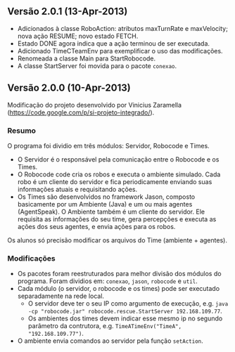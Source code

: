 ## Versão 2.0.1 (13-Apr-2013)

* Adicionados à classe RoboAction: atributos maxTurnRate e maxVelocity; nova ação RESUME; novo estado FETCH.
* Estado DONE agora indica que a ação terminou de ser executada.
* Adicionado TimeCTeamEnv para exemplificar o uso das modificações.
* Renomeada a classe Main para StartRobocode.
* A classe StartServer foi movida para o pacote ``conexao``.

## Versão 2.0.0 (10-Apr-2013)

Modificação do projeto desenvolvido por Vinicius Zaramella (https://code.google.com/p/si-projeto-integrado/).

### Resumo

O programa foi dividio em três módulos: Servidor, Robocode e Times.
* O Servidor é o responsável pela comunicação entre o Robocode e os Times.
* O Robocode code cria os robos e executa o ambiente simulado. Cada robo é um cliente do servidor e fica periodicamente enviando suas informações atuais e requisitando ações.
* Os Times são desenvolvidos no framework Jason, composto basicamente por um Ambiente (Java) e um ou mais agentes (AgentSpeak). O Ambiente também é um cliente do servidor. Ele requisita as informações do seu time, gera percepções e executa as ações dos seus agentes, e envia ações para os robos. 

Os alunos só precisão modificar os arquivos do Time (ambiente + agentes).

### Modificações
* Os pacotes foram reestruturados para melhor divisão dos módulos do programa. Foram dividios em: ``conexao``, ``jason``, ``robocode`` e ``util``.
* Cada módulo (o servidor, o robocode e os times)  pode ser executado separadamente na rede local.
	* O servidor deve ter o seu IP como argumento de execução, e.g. ``java -cp "robocode.jar" robocode.rescue.StartServer 192.168.109.77``.
	* Os ambientes dos times devem indicar esse mesmo ip no segundo parâmetro da contrutora, e.g. ``TimeATimeEnv("TimeA", "192.168.109.77")``.
* O ambiente envia comandos ao servidor pela função ``setAction``.

